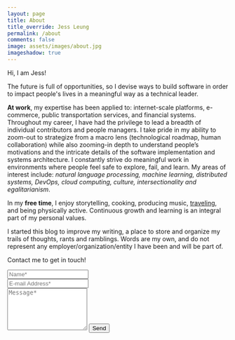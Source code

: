 ```yaml
---
layout: page
title: About
title_override: Jess Leung
permalink: /about
comments: false
image: assets/images/about.jpg
imageshadow: true
---
```


Hi, I am Jess!

The future is full of opportunities, so I devise ways to build software in order to impact people's lives in a meaningful way as a technical leader. 

**At work**, my expertise has been applied to: internet-scale platforms, e-commerce, public transportation services, and financial systems.  Throughout my career, I have had the privilege to lead a breadth of individual contributors and people managers.  I take pride in my ability to zoom-out to strategize from a macro lens (technological roadmap, human collaboration) while also zooming-in depth to understand people’s motivations and the intricate details of the software implementation and systems architecture.  I constantly strive do meaningful work in environments where people feel safe to explore, fail, and learn.  My areas of interest include: _natural language processing, machine learning, distributed systems, DevOps, cloud computing, culture, intersectionality and egalitarianism_.

In my **free time**, I enjoy storytelling, cooking, producing music, [traveling](travel), and being physically active.  Continuous growth and learning is an integral part of my personal values.

I started this blog to improve my writing, a place to store and organize my trails of thoughts, rants and ramblings.  Words are my own, and do not represent any employer/organization/entity I have been and will be part of.


<form action="https://formspree.io/{{site.email}}" method="POST">    
<p class="mb-4">Contact me to get in touch!</p>
<div class="form-group row">
<div class="col-md-6">
<input class="form-control" type="text" name="name" placeholder="Name*" required>
</div>
<div class="col-md-6">
<input class="form-control" type="email" name="_replyto" placeholder="E-mail Address*" required>
</div>
</div>
<textarea rows="6" class="form-control mb-3" name="message" placeholder="Message*" required></textarea>    
<input class="btn btn-dark" type="submit" value="Send">
</form>
